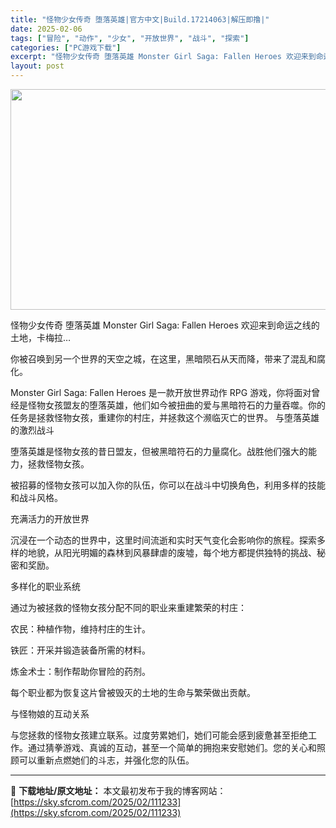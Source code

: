 ```yaml
---
title: "怪物少女传奇 堕落英雄|官方中文|Build.17214063|解压即撸|"
date: 2025-02-06
tags: ["冒险", "动作", "少女", "开放世界", "战斗", "探索"]
categories: ["PC游戏下载"]
excerpt: "怪物少女传奇 堕落英雄 Monster Girl Saga: Fallen Heroes 欢迎来到命运之线的土地，卡梅拉… 你被召唤到另一个世界的天空之城，在这里，黑暗陨石从天而降，带来了混乱和腐化。 Monster Girl Saga: Fallen Heroes 是一款开放世界动作 RPG 游戏&hellip;"
layout: post
---
```


<img class="aligncenter size-full wp-image-111202" src="https://sky.sfcrom.com/wp-content/uploads/2025/02/2025020614470668.webp" alt="" width="616" height="353" />

怪物少女传奇 堕落英雄 Monster Girl Saga: Fallen Heroes
欢迎来到命运之线的土地，卡梅拉…

你被召唤到另一个世界的天空之城，在这里，黑暗陨石从天而降，带来了混乱和腐化。

Monster Girl Saga: Fallen Heroes 是一款开放世界动作 RPG 游戏，你将面对曾经是怪物女孩盟友的堕落英雄，他们如今被扭曲的爱与黑暗符石的力量吞噬。你的任务是拯救怪物女孩，重建你的村庄，并拯救这个濒临灭亡的世界。
与堕落英雄的激烈战斗

堕落英雄是怪物女孩的昔日盟友，但被黑暗符石的力量腐化。战胜他们强大的能力，拯救怪物女孩。

被招募的怪物女孩可以加入你的队伍，你可以在战斗中切换角色，利用多样的技能和战斗风格。

充满活力的开放世界

沉浸在一个动态的世界中，这里时间流逝和实时天气变化会影响你的旅程。探索多样的地貌，从阳光明媚的森林到风暴肆虐的废墟，每个地方都提供独特的挑战、秘密和奖励。

多样化的职业系统

通过为被拯救的怪物女孩分配不同的职业来重建繁荣的村庄：

农民：种植作物，维持村庄的生计。

铁匠：开采并锻造装备所需的材料。

炼金术士：制作帮助你冒险的药剂。

每个职业都为恢复这片曾被毁灭的土地的生命与繁荣做出贡献。

与怪物娘的互动关系

与您拯救的怪物女孩建立联系。过度劳累她们，她们可能会感到疲惫甚至拒绝工作。通过猜拳游戏、真诚的互动，甚至一个简单的拥抱来安慰她们。您的关心和照顾可以重新点燃她们的斗志，并强化您的队伍。

---
📖 **下载地址/原文地址：** 本文最初发布于我的博客网站：[https://sky.sfcrom.com/2025/02/111233](https://sky.sfcrom.com/2025/02/111233)

